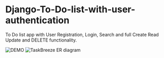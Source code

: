 # Django-To-Do-list-with-user-authentication
To Do list app with User Registration, Login, Search and full Create Read Update and DELETE functionality.

![DEMO](../master/Django%20To%20Do%20List%20App.jpg)
![TaskBreeze ER diagram](https://github.com/user-attachments/assets/2f14098d-cd57-4963-893f-a77b19d0011c)
